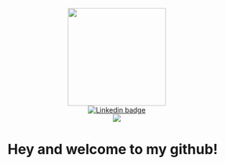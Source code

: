 <div id="header" align="center">
  <img src="https://media.giphy.com/media/5eLDrEaRGHegx2FeF2/giphy.gif" width="200"/>
  
  <div id="badges">
  <a href="https://www.linkedin.com/in/theodor-oprea-7a2a73197/">
    <img src="https://img.shields.io/badge/LinkedIn-blue?logo=linkedin&logoColor=white" alt="Linkedin badge"/>
  </a>
  </div>
  <img src="https://komarev.com/ghpvc/?username=Theodoroprea"/>
  
  <h1>
    Hey and welcome to my github!
    <img src="https://media.giphy.com/media/hvRJCLFzcasrR4ia7z/giphy.gif" width="10px"/>
  </h1>
</div>
